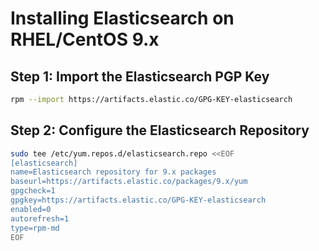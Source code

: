 # Installing Elasticsearch on RHEL/CentOS 9.x

## Step 1: Import the Elasticsearch PGP Key
```bash
rpm --import https://artifacts.elastic.co/GPG-KEY-elasticsearch
```

## Step 2: Configure the Elasticsearch Repository
```bash
sudo tee /etc/yum.repos.d/elasticsearch.repo <<EOF
[elasticsearch]
name=Elasticsearch repository for 9.x packages
baseurl=https://artifacts.elastic.co/packages/9.x/yum
gpgcheck=1
gpgkey=https://artifacts.elastic.co/GPG-KEY-elasticsearch
enabled=0
autorefresh=1
type=rpm-md
EOF
```
